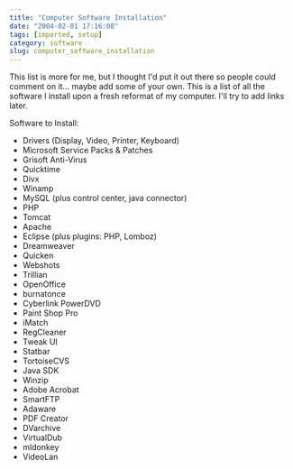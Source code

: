 ```yaml
---
title: "Computer Software Installation"
date: "2004-02-01 17:16:08"
tags: [imported, setup]
category: software
slug: computer_software_installation
---
```

	
This list is more for me, but I thought I'd put it out there so people could comment on it... maybe add some of your own.  This is a list of all the software I install upon a fresh reformat of my computer.  I'll try to add links later.

Software to Install:

- Drivers (Display, Video, Printer, Keyboard)
- Microsoft Service Packs & Patches
- Grisoft Anti-Virus
- Quicktime
- Divx
- Winamp
- MySQL (plus control center,  java connector)
- PHP
- Tomcat
- Apache
- Eclipse (plus plugins: PHP, Lomboz)
- Dreamweaver
- Quicken
- Webshots
- Trillian
- OpenOffice
- burnatonce
- Cyberlink PowerDVD
- Paint Shop Pro
- iMatch
- RegCleaner
- Tweak UI
- Statbar
- TortoiseCVS
- Java SDK
- Winzip
- Adobe Acrobat
- SmartFTP
- Adaware
- PDF Creator
- DVarchive
- VirtualDub
- mldonkey
- VideoLan
